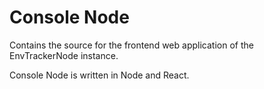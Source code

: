 # Console Node
Contains the source for the frontend web application of the EnvTrackerNode
instance.

Console Node is written in Node and React.
